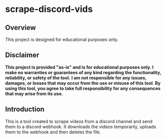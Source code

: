 # scrape-discord-vids

## Overview
This project is designed for educational purposes only. 

## Disclaimer
**This project is provided "as-is" and is for educational purposes only. I make no warranties or guarantees of any kind regarding the functionality, reliability, or safety of the tool.**
**I am not responsible for any issues, damages, or losses that may occur from the use or misuse of this tool. By using this tool, you agree to take full responsibility for any consequences that may arise from its use.**

## Introduction
This is a tool created to scrape videos from a discord channel and send them to a discord webhook.
It downloads the videos temporarily, uploads them to the webhook and then deletes the file.


